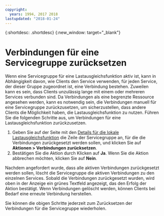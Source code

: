 ```yaml
---
copyright:
  years: 1994, 2017 2018
lastupdated: "2018-01-24"
---
```


{:shortdesc: .shortdesc}
{:new_window: target="_blank"}

# Verbindungen für eine Servicegruppe zurücksetzen

Wenn eine Servicegruppe für eine Lastausgleichsfunktion aktiv ist, kann in Abhängigkeit davon, wie Clients den Service verwenden, für jeden Service, der dieser Gruppe zugeordnet ist, eine Verbindung bestehen. Zuweilen kann es sein, dass Clients unzulässig lange mit einem oder mehreren Services verbunden sind. Da Verbindungen als eine begrenzte Ressource angesehen werden, kann es notwendig sein, die Verbindungen manuell für eine Servicegruppe zurückzusetzen, um sicherzustellen, dass andere Clients die Möglichkeit haben, die Lastausgleichsfunktion zu nutzen. Führen Sie die folgenden Schritte aus, um Verbindungen für eine Lastausgleichsfunktion zurückzusetzen.

1. Geben Sie auf der Seite mit den [Details für die lokale Lastausgleichsfunktion](view-all-load-balancers.html) die Zeile der Servicegruppe an, für die die Verbindungen zurückgesetzt werden sollen, und klicken Sie auf **Aktionen > Verbindungen zurücksetzen**.
2. Bestätigen Sie die Aktion durch Klicken auf **Ja**. Wenn Sie die Aktion abbrechen möchten, klicken Sie auf **Nein**.

Nachdem angefordert wurde, dass alle aktiven Verbindungen zurückgesetzt werden sollen, löscht die Servicegruppe die aktiven Verbindungen zu den einzelnen Services. Sobald die Verbindungen zurückgesetzt wurden, wird oben in der Anzeige ein grünes Textfeld angezeigt, das den Erfolg der Aktion bestätigt. Wenn Verbindungen gelöscht werden, können Clients bei Bedarf eine erneute Verbindung herstellen. 

Sie können die obigen Schritte jederzeit zum Zurücksetzen der Verbindungen für die Servicegruppe wiederholen.
